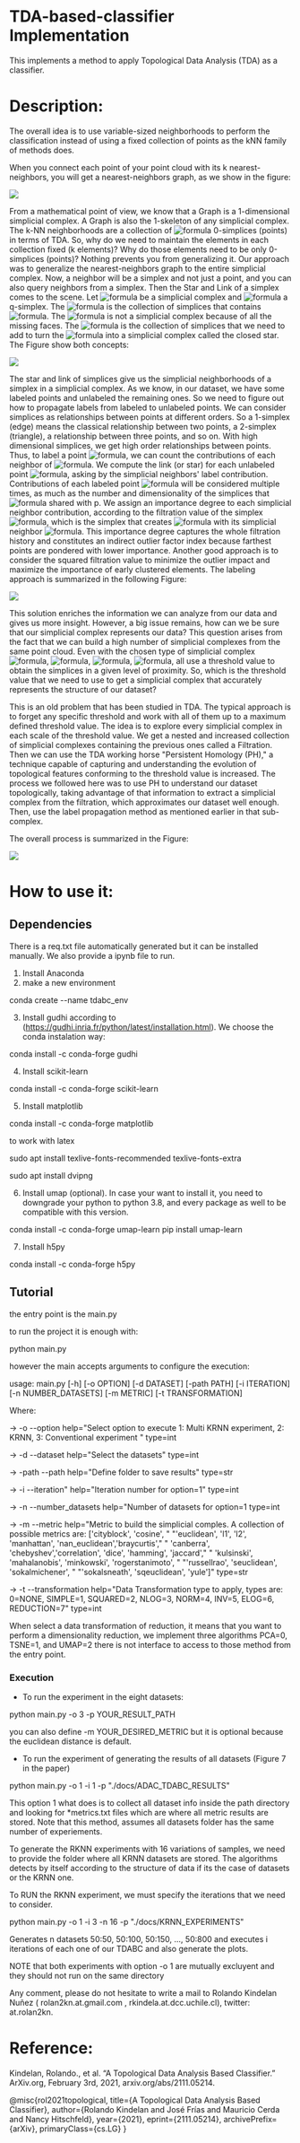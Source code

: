 # TDA-based-classifier Implementation
This implements a method to apply Topological Data Analysis (TDA) as a classifier.

# Description:

The overall idea is to use variable-sized neighborhoods to perform the classification instead of
using a fixed collection of points as the kNN family of methods does.

When you connect each point of your point cloud with its k nearest-neighbors, you will get a nearest-neighbors graph, as we show in the figure:

<img src = "resources/nn_graph.png">

From a mathematical point of view, we know that a Graph is a 1-dimensional simplicial complex. A Graph is also the
1-skeleton of any simplicial complex. The k-NN neighborhoods are a collection of ![formula](https://render.githubusercontent.com/render/math?math=\color{gray}k) 0-simplices (points) in terms of TDA.
So, why do we need to maintain the elements in each collection fixed (k elements)? Why do those elements need to be
only 0-simplices (points)? Nothing prevents you from generalizing it.
Our approach was to generalize the nearest-neighbors graph to the entire simplicial complex.
Now, a neighbor will be a simplex and not just a point, and you can also query neighbors from a simplex.
Then the Star and Link of a simplex comes to the scene. Let ![formula](https://render.githubusercontent.com/render/math?math=\color{gray}\mathcal{K}) be a simplicial complex and ![formula](https://render.githubusercontent.com/render/math?math=\color{gray}\sigma\in\mathcal{K}) a q-simplex.
The ![formula](https://render.githubusercontent.com/render/math?math=\color{gray}star(\sigma)) is the collection of simplices that contains ![formula](https://render.githubusercontent.com/render/math?math=\color{gray}\sigma). The ![formula](https://render.githubusercontent.com/render/math?math=\color{gray}star) is not a simplicial complex because
of all the missing faces. The ![formula](https://render.githubusercontent.com/render/math?math=\color{gray}link(\sigma)) is the collection of simplices that we need to add to turn the ![formula](https://render.githubusercontent.com/render/math?math=\color{gray}star(\\sigma)) into a
simplicial complex called the closed star. The Figure show both concepts:

<img src = "resources/starlink.png">

The star and link of simplices give us the simplicial neighborhoods of a simplex in a simplicial complex. As we know, in
our dataset, we have some labeled points and unlabeled the remaining ones. So we need to figure out how to propagate labels from
labeled to unlabeled points. We can consider simplices as relationships between points at different orders. So a 1-simplex
(edge) means the classical relationship between two points, a 2-simplex (triangle), a relationship between three points,
and so on. With high dimensional simplices, we get high order relationships between points.
Thus, to label a point ![formula](https://render.githubusercontent.com/render/math?math=\color{gray}p), we can count the contributions of each neighbor of ![formula](https://render.githubusercontent.com/render/math?math=\color{gray}p). We compute the link (or star) for each unlabeled point ![formula](https://render.githubusercontent.com/render/math?math=\color{gray}p),
asking by the simplicial neighbors' label contribution. Contributions of each labeled point ![formula](https://render.githubusercontent.com/render/math?math=\color{gray}p') will be considered multiple times,
as much as the number and dimensionality of the simplices that ![formula](https://render.githubusercontent.com/render/math?math=\color{gray}p') shared with p. We assign an importance degree to each
simplicial neighbor contribution,  according to the filtration value of the simplex ![formula](https://render.githubusercontent.com/render/math?math=\color{gray}[\{p\}\cup\mathcal{V}(\sigma)]), which is the simplex that creates ![formula](https://render.githubusercontent.com/render/math?math=\color{gray}p) with its simplicial neighbor ![formula](https://render.githubusercontent.com/render/math?math=\color{gray}\sigma\in\link([p])). This importance degree captures the whole filtration history and constitutes an indirect outlier factor index because farthest points are pondered with lower importance. Another good approach is to consider the squared filtration value to minimize the outlier impact and maximize the importance of early clustered elements.
The labeling approach is summarized in the following Figure:

<img src = "resources/epsilon_examples23.png">

This solution enriches the information we can analyze from our data and gives us more insight. However,
a big issue remains, how can we be sure that our simplicial complex represents our data? This question arises from the fact that we can build a high number of simplicial complexes from the same point cloud.
Even with the chosen type of simplicial complex ![formula](https://render.githubusercontent.com/render/math?math=\color{gray}\check{C}ech), ![formula](https://render.githubusercontent.com/render/math?math=\color{gray}Rips), ![formula](https://render.githubusercontent.com/render/math?math=\color{gray}Alpha), ![formula](https://render.githubusercontent.com/render/math?math=\color{gray}Witness), all use a threshold value to obtain
the simplices in a given level of proximity. So, which is the threshold value that we need to use to get a simplicial complex that accurately represents the structure of our dataset?

This is an old problem that has been studied in TDA. The typical approach is to forget any specific threshold and work with all of them up to a maximum defined threshold value. The idea is to explore every simplicial complex in each scale of the threshold value. We get a nested and increased collection of simplicial complexes containing the previous ones called a Filtration. Then we can use the TDA
working horse "Persistent Homology (PH)," a technique capable of capturing and understanding the evolution of
topological features conforming to the threshold value is increased. The process we followed here was to use PH to understand our dataset topologically, taking advantage of that information to extract a simplicial complex from the filtration, which approximates our dataset well enough. Then, use the label propagation method as mentioned earlier in that sub-complex.

The overall process is summarized in the Figure:

<img src = "resources/overall_tdabc.png">

# How to use it:

## Dependencies

There is a req.txt file automatically generated but it can be installed manually. We also provide a ipynb file to run.

1. Install Anaconda
2. make a new environment

conda create --name tdabc_env

3. Install gudhi according to (https://gudhi.inria.fr/python/latest/installation.html). 
   We choose the conda instalation way: 

conda install -c conda-forge gudhi

4. Install scikit-learn

conda install -c conda-forge scikit-learn

5. Install matplotlib

conda install -c conda-forge matplotlib

to work with latex

sudo apt install texlive-fonts-recommended 
texlive-fonts-extra

sudo apt install dvipng

6. Install umap (optional). 
   In case your want to install it, you need to 
   downgrade your python to python 3.8, and every 
   package as well to be compatible with this version. 
   
conda install -c conda-forge umap-learn
pip install umap-learn

7. Install h5py

conda install -c conda-forge h5py

## Tutorial

the entry point is the main.py

to run the project it is enough with:

python main.py

however the main accepts arguments to configure the execution:

usage: main.py [-h] [-o OPTION] [-d DATASET] [-path PATH] [-i ITERATION] [-n NUMBER_DATASETS] [-m METRIC] [-t TRANSFORMATION]

Where:

-> -o --option help="Select option to execute 1: Multi KRNN experiment, 2: KRNN, 3: Conventional experiment " type=int

-> -d --dataset help="Select the datasets" type=int

-> -path --path help="Define folder to save results" type=str

-> -i --iteration" help="Iteration number for option=1" type=int

-> -n --number_datasets help="Number of datasets for option=1 type=int

-> -m --metric help="Metric to build the simplicial comples. A collection of possible  metrics are: ['cityblock', 'cosine', "
                                                   "'euclidean', 'l1', 'l2', 'manhattan', 'nan_euclidean','braycurtis',"
                                                   " 'canberra', 'chebyshev','correlation', 'dice', 'hamming', 'jaccard',"
                                                   " 'kulsinski', 'mahalanobis', 'minkowski', 'rogerstanimoto', "
                                                   "'russellrao', 'seuclidean', 'sokalmichener', "
                                                   "'sokalsneath', 'sqeuclidean', 'yule']" type=str

-> -t --transformation help="Data Transformation type to apply, types are: 0=NONE, SIMPLE=1, SQUARED=2, NLOG=3, NORM=4, INV=5, ELOG=6, REDUCTION=7" type=int

When select a data transformation of reduction, it means that you want to perform a dimensionality reduction, we
implement three algorithms PCA=0, TSNE=1, and UMAP=2 there is not interface to access to those method from the entry point.

### Execution

- To run the experiment in the eight datasets:

python main.py -o 3 -p YOUR_RESULT_PATH

you can also define -m YOUR_DESIRED_METRIC but it is optional because the euclidean distance is default.

- To run the experiment of generating the results of all datasets (Figure 7 in the paper)

python main.py -o 1 -i 1 -p "./docs/ADAC_TDABC_RESULTS"

This option 1 what does is to collect all dataset info inside the path directory and looking for *metrics.txt files
which are where all metric results are stored. Note that this method, assumes all datasets folder has the same number
of experiements.

To generate the RKNN experiments with 16 variations of samples, we need to provide the folder where all KRNN datasets
are stored. The algorithms detects by itself according to the structure of data if its the case of datasets
or the KRNN one.

To RUN the RKNN experiment, we must specify the iterations that we need to consider.

python main.py -o 1 -i 3 -n 16 -p "./docs/KRNN_EXPERIMENTS"

Generates n datasets 50:50, 50:100, 50:150, ..., 50:800 and executes i iterations of each one of our TDABC
and also generate the plots.

NOTE that both experiments with option -o 1 are mutually excluyent and they should not run on the same directory


Any comment, please do not hesitate to write a mail to Rolando Kindelan Nuñez ( rolan2kn.at.gmail.com , rkindela.at.dcc.uchile.cl), twitter: at.rolan2kn.

# Reference:
Kindelan, Rolando., et al. “A Topological Data Analysis Based Classifier.” ArXiv.org, February 3rd, 2021, arxiv.org/abs/2111.05214.

@misc{rol2021topological,
    title={A Topological Data Analysis Based Classifier},
    author={Rolando Kindelan and José Frías and Mauricio Cerda and Nancy Hitschfeld},
    year={2021},
    eprint={2111.05214},
    archivePrefix={arXiv},
    primaryClass={cs.LG}
}

